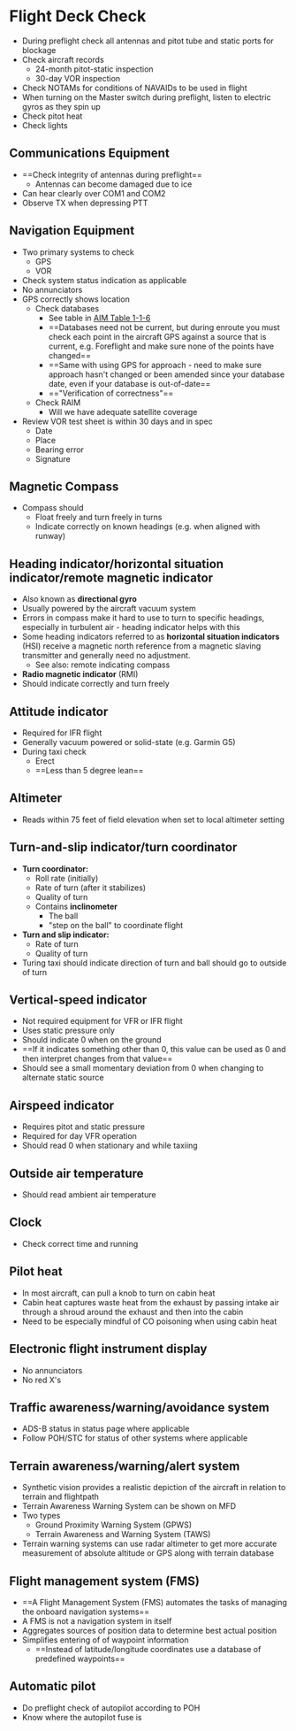 # Flight Deck Check

* During preflight check all antennas and pitot tube and static ports for blockage
* Check aircraft records
  * 24-month pitot-static inspection
  * 30-day VOR inspection
* Check NOTAMs for conditions of NAVAIDs to be used in flight
* When turning on the Master switch during preflight, listen to electric gyros as they spin up
* Check pitot heat
* Check lights

## Communications Equipment

* ==Check integrity of antennas during preflight==
  * Antennas can become damaged due to ice
* Can hear clearly over COM1 and COM2
* Observe TX when depressing PTT

## Navigation Equipment

* Two primary systems to check
  * GPS
  * VOR
* Check system status indication as applicable
* No annunciators
* GPS correctly shows location
  * Check databases
    * See table in [AIM Table 1-1-6](https://www.faa.gov/air_traffic/publications/atpubs/aim_html/chap1_section_1.html#ffAks301atcn)
    * ==Databases need not be current, but during enroute you must check each point in the aircraft GPS against a source that is current, e.g. Foreflight and make sure none of the points have changed==
    * ==Same with using GPS for approach - need to make sure approach hasn't changed or been amended since your database date, even if your database is out-of-date==
    * =="Verification of correctness"==
  * Check RAIM
    * Will we have adequate satellite coverage
* Review VOR test sheet is within 30 days and in spec
  * Date
  * Place
  * Bearing error
  * Signature

## Magnetic Compass

* Compass should
  * Float freely and turn freely in turns
  * Indicate correctly on known headings (e.g. when aligned with runway)

## Heading indicator/horizontal situation indicator/remote magnetic indicator

* Also known as **directional gyro**
* Usually powered by the aircraft vacuum system
* Errors in compass make it hard to use to turn to specific headings, especially in turbulent air - heading indicator helps with this
* Some heading indicators referred to as **horizontal situation indicators** (HSI) receive a magnetic north reference from a magnetic slaving transmitter and generally need no adjustment.
  * See also: remote indicating compass
* **Radio magnetic indicator** (RMI)
* Should indicate correctly and turn freely

## Attitude indicator

* Required for IFR flight
* Generally vacuum powered or solid-state (e.g. Garmin G5)
* During taxi check
  * Erect
  * ==Less than 5 degree lean==

## Altimeter

* Reads within 75 feet of field elevation when set to local altimeter setting

## Turn-and-slip indicator/turn coordinator

* **Turn coordinator:**
  * Roll rate (initially)
  * Rate of turn (after it stabilizes)
  * Quality of turn
  * Contains **inclinometer**
    * The ball
    * "step on the ball" to coordinate flight
* **Turn and slip indicator:**
  * Rate of turn
  * Quality of turn
* Turing taxi should indicate direction of turn and ball should go to outside of turn

## Vertical-speed indicator

* Not required equipment for VFR or IFR flight
* Uses static pressure only
* Should indicate 0 when on the ground
* ==If it indicates something other than 0, this value can be used as 0 and then interpret changes from that value==
* Should see a small momentary deviation from 0 when changing to alternate static source

## Airspeed indicator

* Requires pitot and static pressure
* Required for day VFR operation
* Should read 0 when stationary and while taxiing

## Outside air temperature

* Should read ambient air temperature

## Clock

* Check correct time and running

## Pilot heat

* In most aircraft, can pull a knob to turn on cabin heat
* Cabin heat captures waste heat from the exhaust by passing intake air through a shroud around the exhaust and then into the cabin
* Need to be especially mindful of CO poisoning when using cabin heat

## Electronic flight instrument display

* No annunciators
* No red X's

## Traffic awareness/warning/avoidance system

* ADS-B status in status page where applicable
* Follow POH/STC for status of other systems where applicable

## Terrain awareness/warning/alert system

* Synthetic vision provides a realistic depiction of the aircraft in relation to terrain and flightpath
* Terrain Awareness Warning System can be shown on MFD
* Two types
  * Ground Proximity Warning System (GPWS)
  * Terrain Awareness and Warning System (TAWS)
* Terrain warning systems can use radar altimeter to get more accurate measurement of absolute altitude or GPS along with terrain database

## Flight management system (FMS)

* ==A Flight Management System (FMS) automates the tasks of managing the onboard navigation systems==
* A FMS is not a navigation system in itself
* Aggregates sources of position data to determine best actual position
* Simplifies entering of of waypoint information
  * ==Instead of latitude/longitude coordinates use a database of predefined waypoints==

## Automatic pilot

* Do preflight check of autopilot according to POH
* Know where the autopilot fuse is
